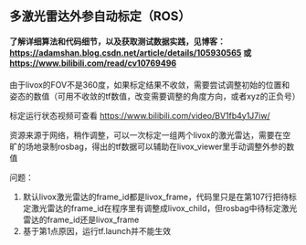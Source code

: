 ## 多激光雷达外参自动标定（ROS）
#### 了解详细算法和代码细节，以及获取测试数据实践，见博客：https://adamshan.blog.csdn.net/article/details/105930565 或 https://www.bilibili.com/read/cv10769496

由于livox的FOV不是360度，如果标定结果不收敛，需要尝试调整初始的位置和姿态的数值（可用不收敛的tf数值，改变需要调整的角度方向，或者xyz的正负号）

标定运行状态视频可查看 https://www.bilibili.com/video/BV1fb4y1J7iw/

资源来源于网络，稍作调整，可以一次标定一组两个livox的激光雷达，需要在空旷的场地录制rosbag，得出的tf数据可以辅助在livox_viewer里手动调整外参的数值

问题：

1. 默认livox激光雷达的frame_id都是livox_frame，代码里只是在第107行把待标定激光雷达的frame_id在程序里有调整成livox_child，但rosbag中待标定激光雷达的frame_id还是livox_frame
2. 基于第1点原因，运行tf.launch并不能生效
